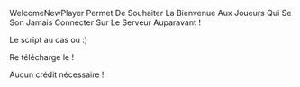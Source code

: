 WelcomeNewPlayer Permet De Souhaiter La Bienvenue Aux Joueurs Qui Se Son Jamais Connecter Sur Le Serveur Auparavant !

Le script au cas ou :)

Re télécharge le !

Aucun crédit nécessaire !
